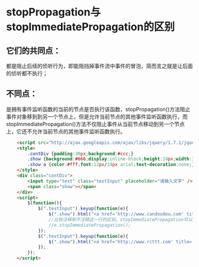 # stopPropagation与stopImmediatePropagation的区别 
## 它们的共同点：
都是阻止后续的侦听行为，即能阻挡掉事件流中事件的冒泡，简而言之就是让后面的侦听都不执行；

## 不同点：
是拥有事件监听函数的当前的节点是否执行该函数，stopPropagation()方法阻止事件对象移到到另一个节点上，但是允许当前节点的其他事件监听函数执行，而stopImmediatePropagation()方法不仅阻止事件从当前节点移动到另一个节点上，它还不允许当前节点的其他事件监听函数执行。

```html
    <script src="http://ajax.googleapis.com/ajax/libs/jquery/1.7.1/jquery.min.js"></script>
    <style>
        .contDiv {padding:30px;background:#ccc;}
        .show {background:#666;display:inline-block;height:24px;width:300px;text-align:center;}
        .show a {color:#fff;font:12px/24px arial;text-decoration:none;}
    </style>
    <div class="contDiv">
        <input type="text" class="testInput" placeholder="请输入文字" />
        <span class="show"></span>
    </div>
    <script>
        $(function(){
            $(".testInput").keyup(function(e){
                $(".show").html("<a href='http://www.candoudou.com' title='前端开发' target='_blank'>http://www.candoudou.com</a>");
                //比较注释和不注释这一行的区别，stopImmediatePropagation可以阻止在这之后绑定的事件
                //e.stopImmediatePropagation();
            });
            $(".testInput").keyup(function(e){
                $(".show").html("<a href='http://www.rcttt.com' title='前端开发' target='_blank'>http://www.rcttt.com</a>");
            });
        });
    </script>
```